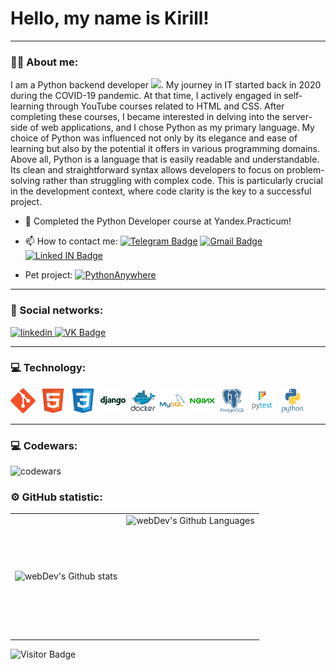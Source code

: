 
# Hello, my name is Kirill!

---

### :man_technologist: About me:

I am a Python backend developer <img src="https://media.giphy.com/media/WUlplcMpOCEmTGBtBW/giphy.gif" width="30px">. My journey in IT started back in 2020 during the COVID-19 pandemic. At that time, I actively engaged in self-learning through YouTube courses related to HTML and CSS. After completing these courses, I became interested in delving into the server-side of web applications, and I chose Python as my primary language. My choice of Python was influenced not only by its elegance and ease of learning but also by the potential it offers in various programming domains. Above all, Python is a language that is easily readable and understandable. Its clean and straightforward syntax allows developers to focus on problem-solving rather than struggling with complex code. This is particularly crucial in the development context, where code clarity is the key to a successful project.

- :seedling: Completed the Python Developer course at Yandex.Practicum!

- :mailbox: How to contact me: [![Telegram Badge](https://img.shields.io/badge/-svitsov-blue?style=flat&logo=Telegram&logoColor=white)](https://t.me/f1llzzz) [![Gmail Badge](https://img.shields.io/badge/-Gmail-red?style=flat&logo=Gmail&logoColor=white)](mailto:svicovkirill@gmail.com) [![Linked IN Badge](https://img.shields.io/badge/-Linked-blue?style=flat&logo=Linked&logoColor=white)](mailto:https://www.linkedin.com/in/kirill-svitsov/)
- Pet project: [![PythonAnywhere](https://img.shields.io/badge/PythonAnywhere-Kirill--Svitsov-yellow)](https://kirillsvitsov2.pythonanywhere.com/)

---

### 🤝 Social networks:

  <div id="badges">
    <a href="https://www.linkedin.com/in/kirill-svitsov/" target="_blank">
      <img src="https://cdn-icons-png.flaticon.com/512/2504/2504799.png" width="40" height="40" alt="linkedin" />
    </a>
    <a href="https://vk.com/id159844725" target="_blank">
      <img src="https://cdn-icons-png.flaticon.com/512/145/145813.png" width="40" height="40" alt="VK Badge"/>
    </a>
  </div>

---

### 💻 Technology:

<div>
  <img src="https://github.com/devicons/devicon/blob/master/icons/git/git-original.svg" title="git" alt="git" width="40" height="40"/>&nbsp
  <img src="https://github.com/devicons/devicon/blob/master/icons/html5/html5-original.svg" title="html5" alt="html5" width="40" height="40"/>&nbsp
  <img src="https://github.com/devicons/devicon/blob/master/icons/css3/css3-original.svg" title="css" alt="css" width="40" height="40"/>&nbsp
  <img src="https://github.com/devicons/devicon/blob/master/icons/django/django-plain-wordmark.svg" title="django" alt="django" width="40" height="40"/>&nbsp
  <img src="https://github.com/devicons/devicon/blob/master/icons/docker/docker-original-wordmark.svg" title="docker" alt="docker" width="40" height="40"/>&nbsp
  <img src="https://github.com/devicons/devicon/blob/master/icons/mysql/mysql-original-wordmark.svg" title="mysql" alt="mysql" width="40" height="40"/>&nbsp
  <img src="https://github.com/devicons/devicon/blob/master/icons/nginx/nginx-original.svg" title="nginx" alt="nginx" width="40" height="40"/>&nbsp
  <img src="https://github.com/devicons/devicon/blob/master/icons/postgresql/postgresql-plain-wordmark.svg" title="postgresql" alt="postgresql" width="40" height="40"/>&nbsp
  <img src="https://github.com/devicons/devicon/blob/master/icons/pytest/pytest-original-wordmark.svg" title="pytest" alt="pytest" width="40" height="40"/>&nbsp;
  <img src="https://github.com/devicons/devicon/blob/master/icons/python/python-original-wordmark.svg" title="python" alt="python" width="40" height="40"/>&nbsp;
</div>

---



<!-- ### 💻 Completed Courses:

| Курсы                                                             | Дата              |
| ----------------------------------------------------------------  | :---------------: |
| https://www.youtube.com/@selfedu_rus/Good, Good Python            | 11/2022 - 01/2023 |
| https://www.youtube.com/@selfedu_rus/OOP                          | 01/2023 - 02/2023 |
| https://www.youtube.com/@selfedu_rus/Django Rest Framework        | 02/2023 - 03/2023 |
| https://www.youtube.com/@selfedu_rus/Django 3                     | 02/2023 - 03/2023 |
| https://www.youtube.com/@selfedu_rus/Jinja2                       | 02/2023 - 03/2023 |
| https://www.youtube.com/@tkhirianov/Algorithms and Data Structures| 01/2023 - 04/2023 |
| https://practicum.yandex.ru/Python developer                      | 11/2022 - 10/2023 |

--- -->

### 💻 Codewars:

![codewars](https://www.codewars.com/users/Kirill-Svitsov/badges/large)

### ⚙️ GitHub statistic:

<table>
  <tr>
    <td>
      <img align="left" src="http://github-readme-streak-stats.herokuapp.com?user=Kirill-Svitsov&theme=dark&background=000000" alt="webDev's Github stats" />
    </td>
    <td>
      <img height="195px" align="right" alt="webDev's Github Languages" src="https://github-readme-stats-sigma-five.vercel.app/api/top-langs/?username=Kirill-Svitsov&layout=compact&theme=vision-friendly-dark" />
    </td>
  </tr>
</table>

![Visitor Badge](https://visitor-badge.laobi.icu/badge?page_id=Kirill-Svitsov)
